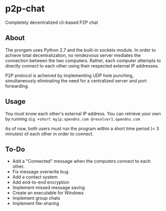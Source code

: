 # p2p-chat
Completely decentralized cli-based P2P chat

## About
The prorgam uses Python 2.7 and the built-in sockets module. In order to achieve total decentralization, no rendezvous server mediates the connection between the two computers. Rather, each computer attempts to directly connect to each other using their respected external IP addresses.

P2P protocol is acheived by implementing UDP hole punching, simultaneously eliminating the need for a centralized server and port forwarding.

## Usage
You must know each other's external IP address. You can retrieve your own by running `dig +short myip.opendns.com @resolver1.opendns.com`

As of now, both users must run the program within a short time period (< 3 minutes) of each other in order to connect.


## To-Do
* Add a "Connected" message when the computers connect to each other. 
* Fix message overwrite bug
* Add a contact system
* Add end-to-end encryption
* Implement missed message saving
* Create an executable for Windows
* Implement group chats
* Implement file-sharing

